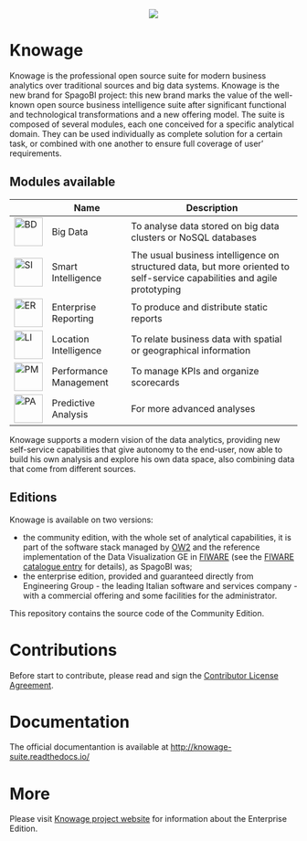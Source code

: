 <p align="center"> 
<img src="https://www.knowage-suite.com/site/wp-content/uploads/2016/03/KNOWAGE_logo_color.png">
</p>

# Knowage

Knowage is the professional open source suite for modern business analytics over traditional sources and big data systems. Knowage is the new brand for SpagoBI project: this new brand marks the value of the well-known open source business intelligence suite after significant functional and technological transformations and a new offering model. 
The suite is composed of several modules, each one conceived for a specific analytical domain. They can be used individually as complete solution for a certain task, or combined with one another to ensure full coverage of user’ requirements. 

## Modules available

|   | Name  |  Description |
|---|---|---|
| <img src="http://www.knowage-suite.com/site/wp-content/uploads/2016/03/BD_txt-150x150.png" alt="BD" width="50px"/>  | Big Data  | To analyse data stored on big data clusters or NoSQL databases  |
| <img src="http://www.knowage-suite.com/site/wp-content/uploads/2016/03/SI_txt-150x150.png" alt="SI" width="50px"/>  | Smart Intelligence | The usual business intelligence on structured data, but more oriented to self-service capabilities and agile prototyping |
| <img src="http://www.knowage-suite.com/site/wp-content/uploads/2016/03/ER_txt-150x150.png" alt="ER" width="50px"/>  | Enterprise Reporting | To produce and distribute static reports |
| <img src="http://www.knowage-suite.com/site/wp-content/uploads/2016/03/LI_txt-150x150.png" alt="LI" width="50px"/>  | Location Intelligence  | To relate business data with spatial or geographical information |
| <img src="http://www.knowage-suite.com/site/wp-content/uploads/2016/03/PM_txt-150x150.png" alt="PM" width="50px"/>  | Performance Management | To manage KPIs and organize scorecards |
| <img src="http://www.knowage-suite.com/site/wp-content/uploads/2016/03/PA_txt-150x150.png" alt="PA" width="50px"/>  | Predictive Analysis | For more advanced analyses |

Knowage supports a modern vision of the data analytics, providing new self-service capabilities that give autonomy to the end-user, now able to build his own analysis and explore his own data space, also combining data that come from different sources. 

## Editions

Knowage is available on two versions:
* the community edition, with the whole set of analytical capabilities, it is part of the software stack managed by [OW2](https://www.ow2.org/) and the reference implementation of the Data Visualization GE in [FIWARE](https://www.fiware.org/) (see the [FIWARE catalogue entry](https://catalogue.fiware.org/enablers/data-visualization-knowage) for details), as SpagoBI was;
* the enterprise edition, provided and guaranteed directly from Engineering Group - the leading Italian software and services company - with a commercial offering and some facilities for the administrator.

This repository contains the source code of the Community Edition.

# Contributions

Before start to contribute, please read and sign the [Contributor License Agreement](https://www.clahub.com/agreements/KnowageLabs/Knowage-Server).

# Documentation

The official documentantion is available at http://knowage-suite.readthedocs.io/

# More
Please visit [Knowage project website](http://www.knowage-suite.com) for information about the Enterprise Edition.
